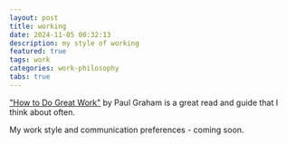 ```yaml
---
layout: post
title: working
date: 2024-11-05 00:32:13
description: my style of working
featured: true
tags: work
categories: work-philosophy
tabs: true
---
```


<a href='https://paulgraham.com/greatwork.html'>"How to Do Great Work"</a> by Paul Graham is a great read and guide that I think about often.

My work style and communication preferences - coming soon.
